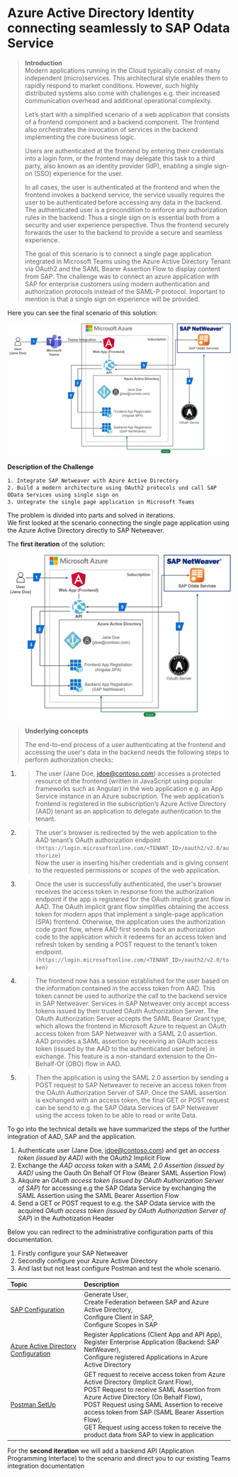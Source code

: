# Azure Active Directory Identity connecting seamlessly to SAP Odata Service

  > **Introduction** <br>
  > Modern applications running in the Cloud typically consist of many independent (micro)services. 
  > This architectural style enables them to rapidly respond to market conditions. 
  > However, such highly distributed systems also come with challenges e.g. their increased communication overhead and additional operational complexity. 
  > 
  > Let’s start with a simplified scenario of a web application that consists of a frontend component and a backend component. The frontend also orchestrates the invocation of services in the backend implementing the core business logic.
  > 
  > Users are authenticated at the frontend by entering their credentials into a login form, or the frontend may delegate this task to a third party, also known as an identity provider (IdP), enabling a single sign-on (SSO) experience for the user.
  > 
  > In all cases, the user is authenticated at the frontend and when the frontend invokes a backend service, the service usually requires the user to be authenticated before accessing any data in the backend. The authenticated user is a precondition to enforce any authorization rules in the backend. Thus a single sign on is essential both from a security and user experience perspective. Thus the frontend securely forwards the user to the backend to provide a secure and seamless experience. 
  > 
  > The goal of this scenario is to connect a single page application integrated in Microsoft Teams using the Azure Active Directory Tenant via OAuth2 and the SAML Bearer Assertion Flow to display content from SAP. The challenge was to connect an azure application with SAP for enterprise customers using modern authentication and authorization protocols instead of the SAML-P protocol. Important to mention is that a single sign on experience will be provided. 

Here you can see the final scenario of this solution:

![SAP OAuth SAML Flow](./img/Architecture_Iteration2.png)

**Description of the Challenge**

```
1. Integrate SAP Netweaver with Azure Active Directory
2. Build a modern architecture using OAuth2 protocols und call SAP OData Services using single sign on
3. Untegrate the single page application in Microsoft Teams 
```
The problem is divided into parts and solved in iterations. <br> 
We first looked at the scenario connecting the single page application using the Azure Active Directory directly to SAP Netweaver.

The **first iteration** of the solution:

![SAP OAuth SAML Flow](./img/Architecture_Iteration4.png)

 > **Underlying concepts** <br>
 >
 > The end-to-end process of a user authenticating at the frontend and accessing the user's data in the backend needs the following steps to perform authorization checks:
 1. > The user (Jane Doe, jdoe@contoso.com) accesses a protected resource of the frontend (written in JavaScript using popular frameworks such as Angular) in the web application e.g. an App Service instance in an Azure subscription. The web application’s frontend is registered in the subscription’s Azure Active Directory (AAD) tenant as an application to delegate authentication to the tenant.
 2. > The user's browser is redirected by the web application to the AAD tenant’s OAuth authorization endpoint <br> ```(https://login.microsoftonline.com/<TENANT_ID>/oauth2/v2.0/authorize)``` <br> Now the user is inserting his/her credentials and is giving consent to the requested permissions or *scopes* of the web application.
 3. > Once the user is successfully authenticated, the user's browser receives the access token in response from the authorization endpoint if the app is registered for the OAuth implicit grant flow in AAD. The OAuth implicit grant flow simplifies obtaining the access token for modern apps that implement a single-page application (SPA) frontend. Otherwise, the application uses the authorization code grant flow, where AAD first sends back an authorization code to the application which it redeems for an access token and refresh token by sending a POST request to the tenant’s token endpoint. <br> ```(https://login.microsoftonline.com/<TENANT_ID>/oauth2/v2.0/token)```
 4. > The frontend now has a session established for the user based on the information contained in the access token from AAD. This token cannot be used to authorize the call to the backend service in SAP Netweaver. Services in SAP Netweaver only accept access tokens issued by their trusted OAuth Authorization Server. The OAuth Authorization Server accepts the SAML Bearer Grant type, which allows the frontend in Microsoft Azure to request an OAuth access token from SAP Netweaver with a SAML 2.0 assertion. AAD provides a SAML assertion by receiving an OAuth access token (issued by the AAD to the authenticated user before) in exchange. This feature is a non-standard extension to the On-Behalf-Of (OBO) flow in AAD. 
 5. > Then the application is using the SAML 2.0 assertion by sending a POST request to SAP Netweaver to receive an access token from the OAuth Authorization Server of SAP. Once the SAML assertion is exchanged with an access token, the final GET or POST request can be send to e.g. the SAP Odata Services of SAP Netweaver using the access token to be able to read or write Data. 
 >

To go into the technical details we have summarized the steps of the further integration of AAD, SAP and the application. 

1. Authenticate user (Jane Doe, jdoe@contoso.com) and get an *access token (issued by AAD)* with the OAuth2 Implicit Flow​
2. Exchange the *AAD access token* with a *SAML 2.0 Assertion (issued by AAD)* using the Oauth On Behalf Of Flow (Bearer SAML Assertion Flow)​
3. Akquire an *OAuth access token (issued by  OAuth Authorization Server of SAP*) for accessing e.g the SAP Odata Service by exchanging the SAML Assertion using the SAML Bearer Assertion Flow​
4. Send a GET or POST request to e.g. the SAP Odata service with the acquired *OAuth access token (issued by OAuth Authorization Server of SAP*) in the Authotization Header​

Below you can redirect to the administrative configuration parts of this documentation.
1. Firstly configure your SAP Netweaver
2. Secondly configure your Azure Active Directory
3. And last but not least configure Postman and test the whole scenario.

|Topic|Description|
|:-----------|:------------------|
|[SAP Configuration](././SAPConfiguration/README.md)|Generate User, <br>Create Federation between SAP and Azure Active Directory, <br>Configure Client in SAP, <br>Configure Scopes in SAP|
|[Azure Active Directory Configuration](././AzureActiveDirectoryConfiguration/README.md)|Register Applications (Client App and API App), <br>Register Enterprise Application (Backend: SAP NetWeaver), <br>Configure registered Applications in Azure Active Directory|
|[Postman SetUp](././PostmanSetup/README.md)|GET request to receive access token from Azure Active Directory (Implicit Grant Flow), <br>POST Request to receive SAML Assertion from Azure Active Directory (On Behalf Flow), <br>POST Request using SAML Assertion to receive access token from SAP (SAML Bearer Assertion Flow), <br>GET Request using access token to receive the product data from SAP to view in application|

For the **second iteration** we will add a backend API (Application Programming Interface) to the scenario and direct you to our existing Teams integration documentation